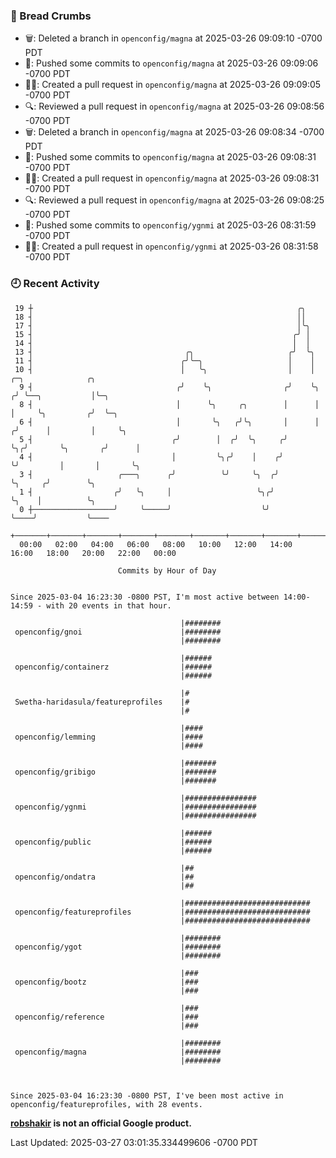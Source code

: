### 🍞 Bread Crumbs

 * 🗑: Deleted a branch in `openconfig/magna` at 2025-03-26 09:09:10 -0700 PDT
 * 🚢: Pushed some commits to `openconfig/magna` at 2025-03-26 09:09:06 -0700 PDT
 * ✍🏼: Created a pull request in `openconfig/magna` at 2025-03-26 09:09:05 -0700 PDT
 * 🔍: Reviewed a pull request in  `openconfig/magna` at 2025-03-26 09:08:56 -0700 PDT
 * 🗑: Deleted a branch in `openconfig/magna` at 2025-03-26 09:08:34 -0700 PDT
 * 🚢: Pushed some commits to `openconfig/magna` at 2025-03-26 09:08:31 -0700 PDT
 * ✍🏼: Created a pull request in `openconfig/magna` at 2025-03-26 09:08:31 -0700 PDT
 * 🔍: Reviewed a pull request in  `openconfig/magna` at 2025-03-26 09:08:25 -0700 PDT
 * 🚢: Pushed some commits to `openconfig/ygnmi` at 2025-03-26 08:31:59 -0700 PDT
 * ✍🏼: Created a pull request in `openconfig/ygnmi` at 2025-03-26 08:31:58 -0700 PDT

### 🕘 Recent Activity
```
 19 ┼                                                           ╭╮
 18 ┤                                                           ││
 17 ┤                                                           │╰╮
 15 ┤                                                          ╭╯ │
 14 ┤                                                          │  │
 13 ┤                                  ╭╮                     ╭╯  ╰╮
 11 ┤                                 ╭╯╰─╮                   │    │
 10 ┤                                 │   ╰╮                  │    │     ╭─╮              ╭╮
  9 ┤                                ╭╯    ╰╮                ╭╯    ╰╮   ╭╯ ╰──╮           │╰─╮
  8 ┤                                │      ╰╮     ╭╮        │      │   │     ╰╮         ╭╯  ╰─╮
  6 ┤                                │       ╰╮   ╭╯╰╮       │      │  ╭╯      │         │     ╰╮
  5 ┤                               ╭╯        │  ╭╯  ╰╮     ╭╯      ╰╮╭╯       ╰╮       ╭╯      │
  4 ┤                               │         ╰╮╭╯    │    ╭╯        ╰╯         │       │       ╰╮
  3 ┤                   ╭───╮      ╭╯          ╰╯     ╰╮  ╭╯                    ╰╮     ╭╯        ╰╮
  1 ┤                  ╭╯   ╰╮     │                   ╰╮╭╯                      ╰╮    │          ╰╮
  0 ┼──────────────────╯     ╰─────╯                    ╰╯                        ╰────╯           ╰────
    +───────+───────+───────+───────+───────+───────+───────+───────+───────+───────+───────+───────+────
  00:00   02:00   04:00   06:00   08:00   10:00   12:00   14:00   16:00   18:00   20:00   22:00   00:00   

						Commits by Hour of Day


Since 2025-03-04 16:23:30 -0800 PST, I'm most active between 14:00-14:59 - with 20 events in that hour.

```



```
                                      |########
 openconfig/gnoi                      |########
                                      |########

                                      |######
 openconfig/containerz                |######
                                      |######

                                      |#
 Swetha-haridasula/featureprofiles    |#
                                      |#

                                      |####
 openconfig/lemming                   |####
                                      |####

                                      |#######
 openconfig/gribigo                   |#######
                                      |#######

                                      |################
 openconfig/ygnmi                     |################
                                      |################

                                      |######
 openconfig/public                    |######
                                      |######

                                      |##
 openconfig/ondatra                   |##
                                      |##

                                      |############################
 openconfig/featureprofiles           |############################
                                      |############################

                                      |########
 openconfig/ygot                      |########
                                      |########

                                      |###
 openconfig/bootz                     |###
                                      |###

                                      |###
 openconfig/reference                 |###
                                      |###

                                      |########
 openconfig/magna                     |########
                                      |########



Since 2025-03-04 16:23:30 -0800 PST, I've been most active in openconfig/featureprofiles, with 28 events.

```
**[robshakir](mailto:robjs@google.com) is not an official Google product.**  


Last Updated: 2025-03-27 03:01:35.334499606 -0700 PDT
